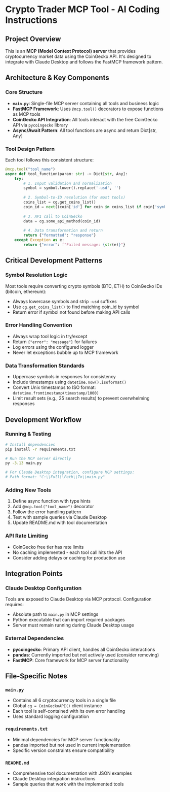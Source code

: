 # Crypto Trader MCP Tool - AI Coding Instructions

## Project Overview
This is an **MCP (Model Context Protocol) server** that provides cryptocurrency market data using the CoinGecko API. It's designed to integrate with Claude Desktop and follows the FastMCP framework pattern.

## Architecture & Key Components

### Core Structure
- **`main.py`**: Single-file MCP server containing all tools and business logic
- **FastMCP Framework**: Uses `@mcp.tool()` decorators to expose functions as MCP tools
- **CoinGecko API Integration**: All tools interact with the free CoinGecko API via `pycoingecko` library
- **Async/Await Pattern**: All tool functions are async and return Dict[str, Any]

### Tool Design Pattern
Each tool follows this consistent structure:
```python
@mcp.tool("tool_name")
async def tool_function(param: str) -> Dict[str, Any]:
    try:
        # 1. Input validation and normalization
        symbol = symbol.lower().replace('-usd', '')
        
        # 2. Symbol-to-ID resolution (for most tools)
        coins_list = cg.get_coins_list()
        coin_id = next((coin['id'] for coin in coins_list if coin['symbol'].lower() == symbol), None)
        
        # 3. API call to CoinGecko
        data = cg.some_api_method(coin_id)
        
        # 4. Data transformation and return
        return {"formatted": "response"}
    except Exception as e:
        return {"error": f"Failed message: {str(e)}"}
```

## Critical Development Patterns

### Symbol Resolution Logic
Most tools require converting crypto symbols (BTC, ETH) to CoinGecko IDs (bitcoin, ethereum):
- Always lowercase symbols and strip `-usd` suffixes
- Use `cg.get_coins_list()` to find matching coin_id by symbol
- Return error if symbol not found before making API calls

### Error Handling Convention
- Always wrap tool logic in try/except
- Return `{"error": "message"}` for failures
- Log errors using the configured logger
- Never let exceptions bubble up to MCP framework

### Data Transformation Standards
- Uppercase symbols in responses for consistency
- Include timestamps using `datetime.now().isoformat()`
- Convert Unix timestamps to ISO format: `datetime.fromtimestamp(timestamp/1000)`
- Limit result sets (e.g., 25 search results) to prevent overwhelming responses

## Development Workflow

### Running & Testing
```bash
# Install dependencies
pip install -r requirements.txt

# Run the MCP server directly
py -3.13 main.py

# For Claude Desktop integration, configure MCP settings:
# Path format: "C:\\Full\\Path\\To\\main.py"
```

### Adding New Tools
1. Define async function with type hints
2. Add `@mcp.tool("tool_name")` decorator
3. Follow the error handling pattern
4. Test with sample queries via Claude Desktop
5. Update README.md with tool documentation

### API Rate Limiting
- CoinGecko free tier has rate limits
- No caching implemented - each tool call hits the API
- Consider adding delays or caching for production use

## Integration Points

### Claude Desktop Configuration
Tools are exposed to Claude Desktop via MCP protocol. Configuration requires:
- Absolute path to `main.py` in MCP settings
- Python executable that can import required packages
- Server must remain running during Claude Desktop usage

### External Dependencies
- **pycoingecko**: Primary API client, handles all CoinGecko interactions
- **pandas**: Currently imported but not actively used (consider removing)
- **FastMCP**: Core framework for MCP server functionality

## File-Specific Notes

### `main.py`
- Contains all 6 cryptocurrency tools in a single file
- Global `cg = CoinGeckoAPI()` client instance
- Each tool is self-contained with its own error handling
- Uses standard logging configuration

### `requirements.txt`
- Minimal dependencies for MCP server functionality
- pandas imported but not used in current implementation
- Specific version constraints ensure compatibility

### `README.md`
- Comprehensive tool documentation with JSON examples
- Claude Desktop integration instructions
- Sample queries that work with the implemented tools
